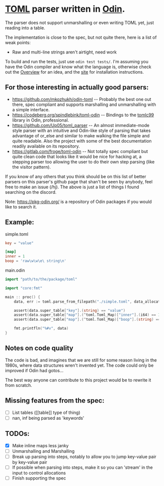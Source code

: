 # [TOML](https://toml.io/en/) parser written in [Odin](https://odin-lang.org).

The parser does not support unmarshalling or even writing TOML yet, just reading into a table.

The implementation is close to the spec, but not quite there, here is a list of weak points:
- Raw and multi-line strings aren't airtight, need work

To build and run the tests, just use `odin test tests/`. I'm assuming you have the Odin compiler and know what the language is, otherwise check out the [Overview](https://odin-lang.org/docs/overview/) for an idea, and the [site](https://odin-lang.org) for installation instructions. 

## For those interesting in actually good parsers:

- https://github.com/mkozhukh/odin-toml -- Probably the best one out there, spec compliant and supports marshalling and unmarshalling with a simple interface.
- https://codeberg.org/spindlebink/toml-odin -- Bindings to the [tomlc99](https://github.com/cktan/tomlc99) library in Odin, professional.
- https://github.com/Up05/toml_parser -- An almost immediate-mode style parser with an intuitive and Odin-like style of parsing that takes advantage of or_else and similar to make walking the file simple and quite readable. Also the project with some of the best documentation readily available on its repository.
- https://gitlab.com/froge/toml-odin -- Not totally spec compliant but quite clean code that looks like it would be nice for hacking at, a stepping parser too allowing the user to do their own step parsing (like the visitor pattern).

If you know of any others that you think should be on this list of better parsers on this parser's github page that shan't be seen by anybody, feel free to make an issue (/hj). The above is just a list of things I found searching on the discord.

Note: https://pkg-odin.org/ is a repository of Odin packages if you would like to search it.

## Example:

simple.toml
```toml
key = "value"

[map]
inner = 1
boop = 'raw\w\w\e\ string\n'
```

main.odin
```go
import "path/to/the/package/toml"

import "core:fmt"

main :: proc() {
	data, err := toml.parse_from_filepath("./simple.toml", data_allocator = allocator)

	assert(data.super_table["key"].(string) == "value")
	assert(data.super_table["map"].(^toml.Toml_Map)["inner"].(i64) == 1)
	assert(data.super_table["map"].(^toml.Toml_Map)["boop"].(string) == "raw\\w\\w\\e\\ string\\n")

	fmt.printfln("%#v", data)
}
```

## Notes on code quality

The code is bad, and imagines that we are still for some reason living in the 1980s, where data structures wren't invented yet. The code could only be improved if Odin had gotos...

The best way anyone can contribute to this project would be to rewrite it from scratch.

## Missing features from the spec:

- [ ] List tables (\[\[table\]\] type of thing)
- [ ] nan, inf being parsed as 'keywords'

## TODOs:

- [X] Make inline maps less janky
- [ ] Unmarshalling and Marshalling
- [ ] Break up parsing into steps, notably to allow you to jump key-value pair by key-value pair
- [ ] If possible when parsing into steps, make it so you can 'stream' in the input to control allocations
- [ ] Finish supporting the spec
